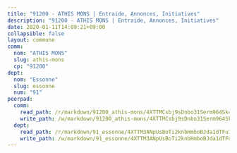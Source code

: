 ```yaml
---
title: "91200 - ATHIS MONS | Entraide, Annonces, Initiatives"
description: "91200 - ATHIS MONS | Entraide, Annonces, Initiatives"
date: 2020-01-11T14:09:21+09:00
collapsible: false
layout: commune
comm:
  nom: "ATHIS MONS"
  slug: athis-mons
  cp: "91200"
dept:
  nom: "Essonne"
  slug: essonne
  num: "91"
peerpad:
  comm:
    read_path: /r/markdown/91200_athis-mons/4XTTMCsbj9sDnbo31Serm964Sk4pYfspSUwn8T1RoQeqqjPqB
    write_path: /w/markdown/91200_athis-mons/4XTTMCsbj9sDnbo31Serm964Sk4pYfspSUwn8T1RoQeqqjPqB-K3TgUP5QWQ56RikFSGm72H7tgm5qhB1nRA5qNqbuNaXDykWGCuRyoZUUF45jNSBLsFbxNZzdZZKDjMgSB2b63LjCejcFGsChybPCBycpydLjvuTCRNqwy6aEGdCS97LaBZ7gaoso
  dept:
    read_path: /r/markdown/91_essonne/4XTTM3ANpUsBoTi2knbHmboBJda1dTFu7ky8ZK9dB2RyMMfWF
    write_path: /w/markdown/91_essonne/4XTTM3ANpUsBoTi2knbHmboBJda1dTFu7ky8ZK9dB2RyMMfWF-K3TgUyWqeJSocSvH4aaj1ao8GVHVL7XNdUYQ4QUUeH9BAdnr24zoBJ2C3FCPvjfnNG6dyrzadtyfizxGKpMjZFU9wDjSpA4g6VtDcxL8iEmbLsyV9TFoF7XzgcRopbNZHgpYvcW3
---
```


